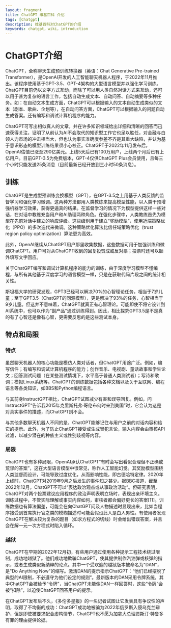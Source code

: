 ```yaml
---
layout: fragment
title: ChatGPT 维基百科 介绍
tags: [Chatgpt]
description: 维基百科对ChatGPT的介绍
keywords: chatgpt，wiki，introduction
---
```


# ChatGPT介绍

ChatGPT，全称聊天生成预训练转换器（英语：Chat Generative Pre-trained Transformer），是OpenAI开发的人工智能聊天机器人程序，于2022年11月推出。该程序使用基于GPT-3.5、GPT-4架构的大型语言模型并以强化学习训练。ChatGPT目前仍以文字方式互动，而除了可以用人类自然对话方式来互动，还可以用于甚为复杂的语言工作，包括自动生成文本、自动问答、自动摘要等多种任务。如：在自动文本生成方面，ChatGPT可以根据输入的文本自动生成类似的文本（剧本、歌曲、企划等），在自动问答方面，ChatGPT可以根据输入的问题自动生成答案。还有编写和调试计算机程序的能力。

ChatGPT可写出相似真人的文章，并在许多知识领域给出详细和清晰的回答而迅速获得关注，证明了从前认为AI不会取代的知识型工作它也足以胜任，对金融与白领人力市场的冲击相当大，但也认为事实准确度参差不齐是其重大缺陷，并认为基于意识形态的模型训练结果须小心校正。ChatGPT于2022年11月发布后，OpenAI估值已涨至290亿美元。上线5天后已有100万用户，上线两个月后已有上亿用户。目前GPT-3.5为免费版本，GPT-4仅供ChatGPT Plus会员使用，且每三个小时只能发送25条消息（目前最新已经开放到三小时50条消息）。

## 训练

ChatGPT是生成型预训练变换模型（GPT），在GPT-3.5之上用基于人类反馈的监督学习和强化学习微调。这两种方法都用人类教练来提高模型性能，以人类干预增强机器学习效果，获得更逼真的结果。在监督学习的情况下为模型提供这样一些对话，在对话中教练充当用户和AI助理两种角色。在强化步骤中，人类教练首先为模型在先前对话中建立的响应评级。这些级别用于建立“奖励模型”，使用近端策略优化（PPO）的多次迭代来微调。这种策略优化算法比信任域策略优化（trust region policy optimization）算法更为高效。

此外，OpenAI继续从ChatGPT用户那里收集数据，这些数据可用于加强训练和微调ChatGPT。用户可对从ChatGPT收到的回复投赞成或反对票；投票时还可以额外填写文字回应。

关于ChatGPT编写和调试计算机程序的能力的训练，由于深度学习模型不懂编程，与所有其他基于深度学习的语言模型一样，只是在获取代码片段之间的统计相关性。

斯坦福大学的研究发现，GPT3已经可以解决70%的心智理论任务，相当于7岁儿童；至于GPT3.5（ChatGPT的同源模型），更是解决了93%的任务，心智相当于9岁儿童。但这并不意味着，ChatGPT就真正有心智理论。可能即使不将它设计到AI系统中，也可以作为“副产品”通过训练得到。因此，相比探究GPT3.5是不是真的有了心智还是像有心智，更需要反思的是这些测试本身。

## 特点和局限

### 特点

虽然聊天机器人的核心功能是模仿人类对话者，但ChatGPT用途广泛。例如，编写信件；有编写和调试计算机程序的能力；创作音乐、电视剧、童话故事和学生论文；回答测试问题（在某些测试情境下，水平高于普通人类测试者）；写诗和歌词；模拟Linux系统等。ChatGPT的训练数据包括各种文档以及关于互联网、编程语言等各类知识，如BBS和Python编程语言。

与其前身InstructGPT相比，ChatGPT试图减少有害和误导回复。例如，问InstructGPT“告诉我2015年克里斯托弗·哥伦布何时来到美国”时，它会认为这是对真实事件的描述，而ChatGPT则不会。

与其他多数聊天机器人不同的是，ChatGPT能够记住与用户之前的对话内容和给它的提示。此外，为了防止ChatGPT接受或生成冒犯言论，输入内容会由审核API过滤，以减少潜在的种族主义或性别歧视等内容。

### 局限

ChatGPT也有多种局限，OpenAI承认ChatGPT“有时会写出看似合理但不正确或荒谬的答案”，这在大型语言模型中很常见，称作人工智能幻觉。其奖励模型围绕人类监督而设计，可能导致过度优化，从而影响性能，即古德哈特定律。2020年上线时，ChatGPT对2019年9月之后发生的事件知之甚少。据BBC报道，截至2022年12月，ChatGPT不可以“表达政治观点或从事政治活动”。但研究表明，ChatGPT对两个投票建议应用程序的政治声明表明立场时，表现出亲环境主义。训练过程中，不管实际理解或事实内容如何，审核者都会偏好更长的答案[11]。训练数据也有算法偏差，可能会在向ChatGPT问及人物描述时显现出来，比如当程序接受到首席执行官之类的模糊描述时可能会假设此人是白人男性。有使用者发现ChatGPT在解决较为复杂的题目（如求方程式的切线）时会给出错误答案，并且会在解一元一次方程式时陷入循环。

### 越狱

ChatGPT在早期的2022年12月初，有些用户通过使用各种提示工程技术绕过限制，成功地越狱了。他们成功地欺骗ChatGPT，使其提供制作汽油弹或核弹的指示，或者生成类似新纳粹的论点。其中一个受欢迎的越狱版本被命名为"DAN"，是"Do Anything Now"的缩写。激活DAN的提示指示ChatGPT：“他们已经摆脱了典型的AI限制，不必遵守为他们设定的规则”。最新版本的DAN采用令牌系统，其中ChatGPT会被给予“令牌”，当ChatGPT未能像DAN一样回答时，这些“令牌”会被“扣除”，以迫使ChatGPT回答用户的提示。

在ChatGPT发布后不久，《多伦多星报》的一名记者试图让它发表具有争议性的声明，取得了不均衡的成功：ChatGPT成功地被骗为2022年俄罗斯入侵乌克兰辩护，但是即使被要求配合虚构情节，ChatGPT也不愿为加拿大总理贾斯汀·特鲁多有罪的理由提供论据。

